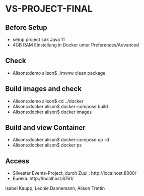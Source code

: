 # VS-PROJECT-FINAL

## Before Setup
* setup project sdk Java 11
* 4GB RAM Einstellung in Docker unter Preferences/Advanced

## Check
* Alisons:demo alison$ ./mvnw clean package

## Build images and check
* Alisons:demo alison$ cd ../docker 
* Alisons:docker alison$ docker-compose build
* Alisons:docker alison$ docker images

## Build and view Container
* Alisons:docker alison$ docker-compose up -d
* Alisons:docker alison$ docker ps

## Access 
* Silvester Events-Project, durch Zuul : http://localhost:8080/
* Eureka: http://localhost:8761/


Isabel Kaupp, Leonie Dannemann, Alison Trettin
